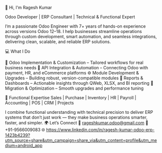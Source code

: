 👋 Hi, I'm Ragesh Kumar

Odoo Developer | ERP Consultant | Technical & Functional Expert

I’m a passionate Odoo Engineer with 7+ years of hands-on experience across versions Odoo 12–18. I help businesses streamline operations through custom development, smart automation, and seamless integrations, delivering clean, scalable, and reliable ERP solutions.

💻 What I Do

🧩 Odoo Implementation & Customization – Tailored workflows for real business needs
🔗 API Integration & Automation – Connecting Odoo with payment, HR, and eCommerce platforms
⚙️ Module Development & Upgrades – Building robust, version-compatible modules
🧾 Reports & Dashboards – Actionable insights through QWeb, XLSX, and BI reporting
🔄 Migration & Optimization – Smooth upgrades and performance tuning

🏢 Functional Expertise
Sales | Purchase | Inventory | HR | Payroll | Accounting | POS | CRM | Projects

I combine functional understanding with technical precision to deliver ERP systems that don’t just work — they make business operations smarter, faster, and simpler.
🌍 Let’s Connect
📧 rageshkumar.odoo@gmail.com
📱 +91-9566009083
🌐 https://www.linkedin.com/in/ragesh-kumar-odoo-erp-1423b4239?utm_source=share&utm_campaign=share_via&utm_content=profile&utm_medium=android_app
